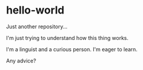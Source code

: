 # hello-world

Just another repository... 


I'm just trying to understand how this thing works.


I'm a linguist and a curious person. I'm eager to learn.


Any advice? 
